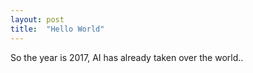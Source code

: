 ```yaml
---
layout: post
title:  "Hello World"
---
```


So the year is 2017, AI has already taken over the world..